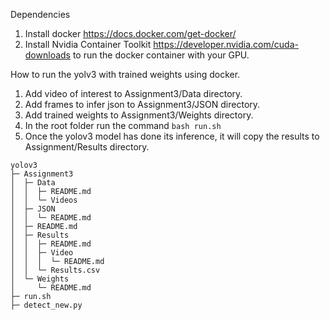 Dependencies
1. Install docker https://docs.docker.com/get-docker/
2. Install Nvidia Container Toolkit https://developer.nvidia.com/cuda-downloads to run the docker container with your GPU.

How to run the yolv3 with trained weights using docker.

1. Add video of interest to Assignment3/Data directory.
2. Add frames to infer json to Assignment3/JSON directory.
3. Add trained weights to Assignment3/Weights directory.
4. In the root folder run the command `bash run.sh`
5. Once the yolov3 model has done its inference, it will copy the results to Assignment/Results directory.


```
yolov3
├─ Assignment3
│  ├─ Data
│  │  ├─ README.md
│  │  └─ Videos
│  ├─ JSON
│  │  └─ README.md
│  ├─ README.md
│  ├─ Results
│  │  ├─ README.md
│  │  ├─ Video
│  │  │  └─ README.md
│  │  └─ Results.csv
│  └─ Weights
│     └─ README.md
├─ run.sh
├─ detect_new.py
```
